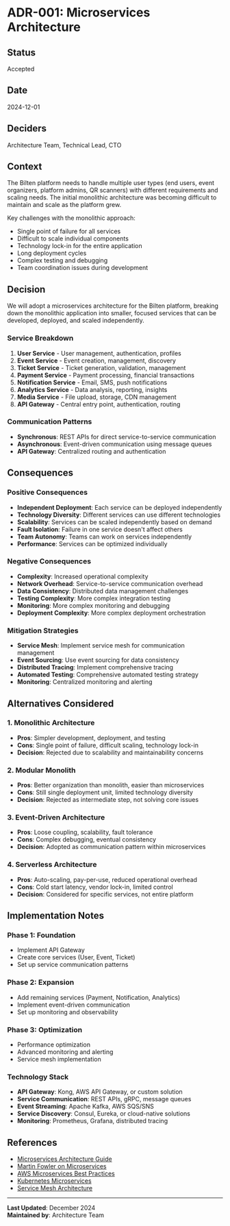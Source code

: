 # ADR-001: Microservices Architecture

## Status
Accepted

## Date
2024-12-01

## Deciders
Architecture Team, Technical Lead, CTO

## Context

The Bilten platform needs to handle multiple user types (end users, event organizers, platform admins, QR scanners) with different requirements and scaling needs. The initial monolithic architecture was becoming difficult to maintain and scale as the platform grew.

Key challenges with the monolithic approach:
- Single point of failure for all services
- Difficult to scale individual components
- Technology lock-in for the entire application
- Long deployment cycles
- Complex testing and debugging
- Team coordination issues during development

## Decision

We will adopt a microservices architecture for the Bilten platform, breaking down the monolithic application into smaller, focused services that can be developed, deployed, and scaled independently.

### Service Breakdown

1. **User Service** - User management, authentication, profiles
2. **Event Service** - Event creation, management, discovery
3. **Ticket Service** - Ticket generation, validation, management
4. **Payment Service** - Payment processing, financial transactions
5. **Notification Service** - Email, SMS, push notifications
6. **Analytics Service** - Data analysis, reporting, insights
7. **Media Service** - File upload, storage, CDN management
8. **API Gateway** - Central entry point, authentication, routing

### Communication Patterns

- **Synchronous**: REST APIs for direct service-to-service communication
- **Asynchronous**: Event-driven communication using message queues
- **API Gateway**: Centralized routing and authentication

## Consequences

### Positive Consequences

- **Independent Deployment**: Each service can be deployed independently
- **Technology Diversity**: Different services can use different technologies
- **Scalability**: Services can be scaled independently based on demand
- **Fault Isolation**: Failure in one service doesn't affect others
- **Team Autonomy**: Teams can work on services independently
- **Performance**: Services can be optimized individually

### Negative Consequences

- **Complexity**: Increased operational complexity
- **Network Overhead**: Service-to-service communication overhead
- **Data Consistency**: Distributed data management challenges
- **Testing Complexity**: More complex integration testing
- **Monitoring**: More complex monitoring and debugging
- **Deployment Complexity**: More complex deployment orchestration

### Mitigation Strategies

- **Service Mesh**: Implement service mesh for communication management
- **Event Sourcing**: Use event sourcing for data consistency
- **Distributed Tracing**: Implement comprehensive tracing
- **Automated Testing**: Comprehensive automated testing strategy
- **Monitoring**: Centralized monitoring and alerting

## Alternatives Considered

### 1. Monolithic Architecture
- **Pros**: Simpler development, deployment, and testing
- **Cons**: Single point of failure, difficult scaling, technology lock-in
- **Decision**: Rejected due to scalability and maintainability concerns

### 2. Modular Monolith
- **Pros**: Better organization than monolith, easier than microservices
- **Cons**: Still single deployment unit, limited technology diversity
- **Decision**: Rejected as intermediate step, not solving core issues

### 3. Event-Driven Architecture
- **Pros**: Loose coupling, scalability, fault tolerance
- **Cons**: Complex debugging, eventual consistency
- **Decision**: Adopted as communication pattern within microservices

### 4. Serverless Architecture
- **Pros**: Auto-scaling, pay-per-use, reduced operational overhead
- **Cons**: Cold start latency, vendor lock-in, limited control
- **Decision**: Considered for specific services, not entire platform

## Implementation Notes

### Phase 1: Foundation
- Implement API Gateway
- Create core services (User, Event, Ticket)
- Set up service communication patterns

### Phase 2: Expansion
- Add remaining services (Payment, Notification, Analytics)
- Implement event-driven communication
- Set up monitoring and observability

### Phase 3: Optimization
- Performance optimization
- Advanced monitoring and alerting
- Service mesh implementation

### Technology Stack
- **API Gateway**: Kong, AWS API Gateway, or custom solution
- **Service Communication**: REST APIs, gRPC, message queues
- **Event Streaming**: Apache Kafka, AWS SQS/SNS
- **Service Discovery**: Consul, Eureka, or cloud-native solutions
- **Monitoring**: Prometheus, Grafana, distributed tracing

## References

- [Microservices Architecture Guide](https://microservices.io/)
- [Martin Fowler on Microservices](https://martinfowler.com/articles/microservices.html)
- [AWS Microservices Best Practices](https://aws.amazon.com/microservices/)
- [Kubernetes Microservices](https://kubernetes.io/docs/concepts/services-networking/)
- [Service Mesh Architecture](https://istio.io/docs/concepts/what-is-istio/)

---

**Last Updated**: December 2024  
**Maintained by**: Architecture Team
